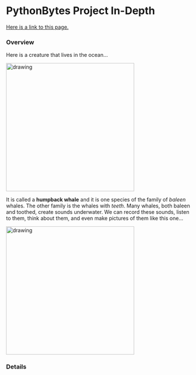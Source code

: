 # PythonBytes Project In-Depth


[Here is a link to this page.](https://github.com/robfatland/pythonbytes/tree/master/projects/whales#pythonbytes-project-in-depth)


### Overview


Here is a creature that lives in the ocean...


<img src="https://github.com/robfatland/pythonbytes/blob/master/projects/whales/humpback.png" alt="drawing" width="350"/>


It is called a **humpback whale** and it is one species of the family of *baleen* whales. The other family is
the whales with *teeth*. Many whales, both baleen and toothed, create sounds underwater. We can record these
sounds, listen to them, think about them, and even make pictures of them like this one...


<img src="https://github.com/robfatland/pythonbytes/blob/master/projects/whales/humpback_spectrogram.png" alt="drawing" width="350"/>


### Details




